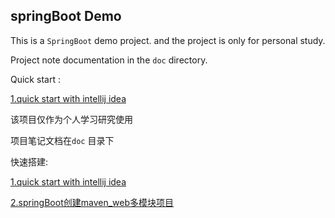 ## springBoot Demo  



This is a `SpringBoot` demo project. and the project is only for personal study.   

Project note documentation in the `doc` directory.   

Quick start :  

[1.quick start with intellij idea ](doc/1.quick_start_with_intellij_idea.md )  



该项目仅作为个人学习研究使用    

项目笔记文档在`doc` 目录下  

快速搭建:  

[1.quick start with intellij idea ](doc/1.quick_start_with_intellij_idea.md )   

[2.springBoot创建maven_web多模块项目](doc/2.springBoot创建maven_web多模块项目.md)  





